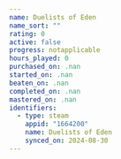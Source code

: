 ```yaml
---
name: Duelists of Eden
name_sort: ""
rating: 0
active: false
progress: notapplicable
hours_played: 0
purchased_on: .nan
started_on: .nan
beaten_on: .nan
completed_on: .nan
mastered_on: .nan
identifiers:
  - type: steam
    appid: "1664200"
    name: Duelists of Eden
    synced_on: 2024-08-30
---
```

